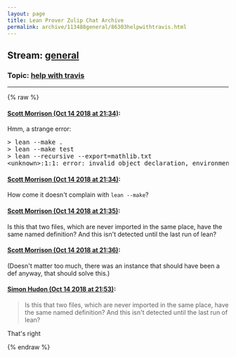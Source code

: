 ```yaml
---
layout: page
title: Lean Prover Zulip Chat Archive 
permalink: archive/113488general/86303helpwithtravis.html
---
```


## Stream: [general](index.html)
### Topic: [help with travis](86303helpwithtravis.html)

---


{% raw %}
#### [ Scott Morrison (Oct 14 2018 at 21:34)](https://leanprover.zulipchat.com/#narrow/stream/113488-general/topic/help%20with%20travis/near/135790347):
<p>Hmm, a strange error:</p>
<div class="codehilite"><pre><span></span>&gt; lean --make .
&gt; lean --make test
&gt; lean --recursive --export=mathlib.txt
&lt;unknown&gt;:1:1: error: invalid object declaration, environment already has an object named &#39;category_theory.limits.category_theory.limits.has_limits._proof_1&#39;
</pre></div>

#### [ Scott Morrison (Oct 14 2018 at 21:34)](https://leanprover.zulipchat.com/#narrow/stream/113488-general/topic/help%20with%20travis/near/135790352):
<p>How come it doesn't complain with <code>lean --make</code>?</p>

#### [ Scott Morrison (Oct 14 2018 at 21:35)](https://leanprover.zulipchat.com/#narrow/stream/113488-general/topic/help%20with%20travis/near/135790362):
<p>Is this that two files, which are never imported in the same place, have the same named definition? And this isn't detected until the last run of lean?</p>

#### [ Scott Morrison (Oct 14 2018 at 21:36)](https://leanprover.zulipchat.com/#narrow/stream/113488-general/topic/help%20with%20travis/near/135790418):
<p>(Doesn't matter too much, there was an instance that should have been a def anyway, that should solve this.)</p>

#### [ Simon Hudon (Oct 14 2018 at 21:53)](https://leanprover.zulipchat.com/#narrow/stream/113488-general/topic/help%20with%20travis/near/135790980):
<blockquote>
<p>Is this that two files, which are never imported in the same place, have the same named definition? And this isn't detected until the last run of lean?</p>
</blockquote>
<p>That's right</p>


{% endraw %}
